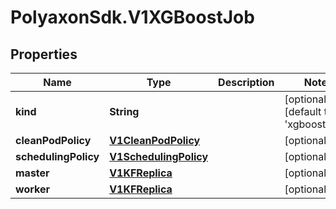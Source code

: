# PolyaxonSdk.V1XGBoostJob

## Properties

Name | Type | Description | Notes
------------ | ------------- | ------------- | -------------
**kind** | **String** |  | [optional] [default to &#39;xgboost_job&#39;]
**cleanPodPolicy** | [**V1CleanPodPolicy**](V1CleanPodPolicy.md) |  | [optional] 
**schedulingPolicy** | [**V1SchedulingPolicy**](V1SchedulingPolicy.md) |  | [optional] 
**master** | [**V1KFReplica**](V1KFReplica.md) |  | [optional] 
**worker** | [**V1KFReplica**](V1KFReplica.md) |  | [optional] 


